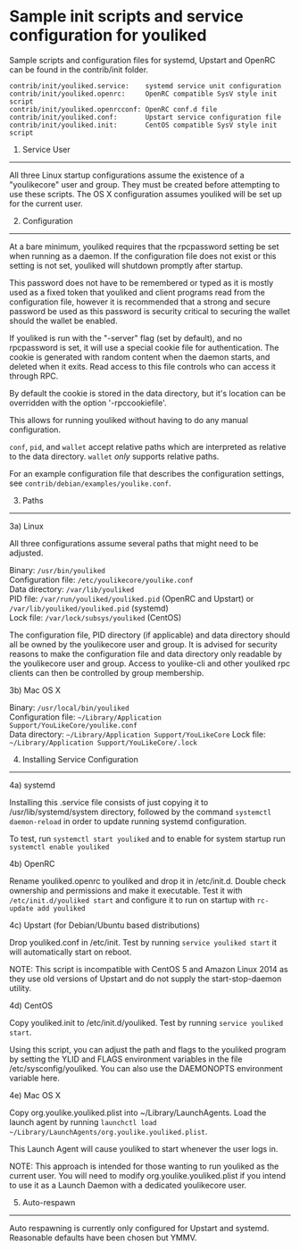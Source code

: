 Sample init scripts and service configuration for youliked
==========================================================

Sample scripts and configuration files for systemd, Upstart and OpenRC
can be found in the contrib/init folder.

    contrib/init/youliked.service:    systemd service unit configuration
    contrib/init/youliked.openrc:     OpenRC compatible SysV style init script
    contrib/init/youliked.openrcconf: OpenRC conf.d file
    contrib/init/youliked.conf:       Upstart service configuration file
    contrib/init/youliked.init:       CentOS compatible SysV style init script

1. Service User
---------------------------------

All three Linux startup configurations assume the existence of a "youlikecore" user
and group.  They must be created before attempting to use these scripts.
The OS X configuration assumes youliked will be set up for the current user.

2. Configuration
---------------------------------

At a bare minimum, youliked requires that the rpcpassword setting be set
when running as a daemon.  If the configuration file does not exist or this
setting is not set, youliked will shutdown promptly after startup.

This password does not have to be remembered or typed as it is mostly used
as a fixed token that youliked and client programs read from the configuration
file, however it is recommended that a strong and secure password be used
as this password is security critical to securing the wallet should the
wallet be enabled.

If youliked is run with the "-server" flag (set by default), and no rpcpassword is set,
it will use a special cookie file for authentication. The cookie is generated with random
content when the daemon starts, and deleted when it exits. Read access to this file
controls who can access it through RPC.

By default the cookie is stored in the data directory, but it's location can be overridden
with the option '-rpccookiefile'.

This allows for running youliked without having to do any manual configuration.

`conf`, `pid`, and `wallet` accept relative paths which are interpreted as
relative to the data directory. `wallet` *only* supports relative paths.

For an example configuration file that describes the configuration settings,
see `contrib/debian/examples/youlike.conf`.

3. Paths
---------------------------------

3a) Linux

All three configurations assume several paths that might need to be adjusted.

Binary:              `/usr/bin/youliked`  
Configuration file:  `/etc/youlikecore/youlike.conf`  
Data directory:      `/var/lib/youliked`  
PID file:            `/var/run/youliked/youliked.pid` (OpenRC and Upstart) or `/var/lib/youliked/youliked.pid` (systemd)  
Lock file:           `/var/lock/subsys/youliked` (CentOS)  

The configuration file, PID directory (if applicable) and data directory
should all be owned by the youlikecore user and group.  It is advised for security
reasons to make the configuration file and data directory only readable by the
youlikecore user and group.  Access to youlike-cli and other youliked rpc clients
can then be controlled by group membership.

3b) Mac OS X

Binary:              `/usr/local/bin/youliked`  
Configuration file:  `~/Library/Application Support/YouLikeCore/youlike.conf`  
Data directory:      `~/Library/Application Support/YouLikeCore`
Lock file:           `~/Library/Application Support/YouLikeCore/.lock`

4. Installing Service Configuration
-----------------------------------

4a) systemd

Installing this .service file consists of just copying it to
/usr/lib/systemd/system directory, followed by the command
`systemctl daemon-reload` in order to update running systemd configuration.

To test, run `systemctl start youliked` and to enable for system startup run
`systemctl enable youliked`

4b) OpenRC

Rename youliked.openrc to youliked and drop it in /etc/init.d.  Double
check ownership and permissions and make it executable.  Test it with
`/etc/init.d/youliked start` and configure it to run on startup with
`rc-update add youliked`

4c) Upstart (for Debian/Ubuntu based distributions)

Drop youliked.conf in /etc/init.  Test by running `service youliked start`
it will automatically start on reboot.

NOTE: This script is incompatible with CentOS 5 and Amazon Linux 2014 as they
use old versions of Upstart and do not supply the start-stop-daemon utility.

4d) CentOS

Copy youliked.init to /etc/init.d/youliked. Test by running `service youliked start`.

Using this script, you can adjust the path and flags to the youliked program by
setting the YLID and FLAGS environment variables in the file
/etc/sysconfig/youliked. You can also use the DAEMONOPTS environment variable here.

4e) Mac OS X

Copy org.youlike.youliked.plist into ~/Library/LaunchAgents. Load the launch agent by
running `launchctl load ~/Library/LaunchAgents/org.youlike.youliked.plist`.

This Launch Agent will cause youliked to start whenever the user logs in.

NOTE: This approach is intended for those wanting to run youliked as the current user.
You will need to modify org.youlike.youliked.plist if you intend to use it as a
Launch Daemon with a dedicated youlikecore user.

5. Auto-respawn
-----------------------------------

Auto respawning is currently only configured for Upstart and systemd.
Reasonable defaults have been chosen but YMMV.
